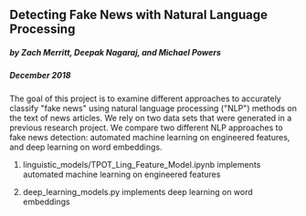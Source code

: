 ## Detecting Fake News with Natural Language Processing

##### by Zach Merritt, Deepak Nagaraj, and Michael Powers
##### December 2018

The goal of this project is to examine different approaches to accurately classify "fake news" using natural language processing ("NLP") methods on the text of news articles. We rely on two data sets that were generated in a previous research project. We compare two different NLP approaches to fake news detection: automated machine learning on engineered features, and deep learning on word embeddings.

1) linguistic_models/TPOT_Ling_Feature_Model.ipynb implements automated machine learning on engineered features

2) deep_learning_models.py implements deep learning on word embeddings

